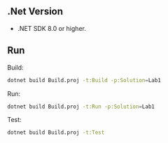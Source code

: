 ## .Net Version

- .NET SDK 8.0 or higher.

## Run
Build:
```bash
dotnet build Build.proj -t:Build -p:Solution=Lab1
```
Run:
```bash
dotnet build Build.proj -t:Run -p:Solution=Lab1
```
Test:
```bash
dotnet build Build.proj -t:Test
```
